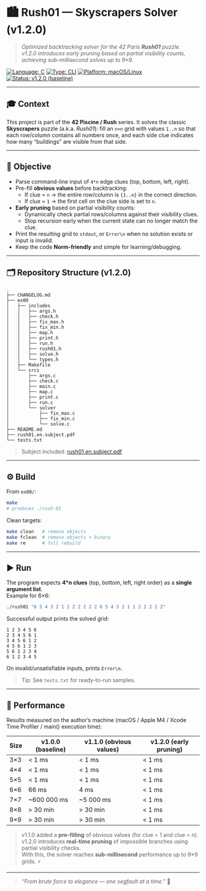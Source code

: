 # 🏙️ Rush01 — Skyscrapers Solver (v1.2.0)

> _Optimized backtracking solver for the 42 Paris **Rush01** puzzle.  
> v1.2.0 introduces early pruning based on partial visibility counts, achieving sub-millisecond solves up to 9×9._

[![Language: C](https://img.shields.io/badge/language-C-lightgrey)](https://en.wikipedia.org/wiki/C_(programming_language))
[![Type: CLI](https://img.shields.io/badge/type-CLI-8b949e)]()
[![Platform: macOS/Linux](https://img.shields.io/badge/platform-macOS%20%26%20Linux-blue)](https://en.wikipedia.org/wiki/Unix-like)
[![Status: v1.2.0 (baseline)](https://img.shields.io/badge/status-v1.2.0%20baseline-darkgreen)]()

---

## 🎓 Context

This project is part of the **42 Piscine / Rush** series. It solves the classic **Skyscrapers** puzzle (a.k.a. _Rush01_): fill an `n×n` grid with values `1..n` so that each row/column contains all numbers once, and each side clue indicates how many “buildings” are visible from that side.

---

## 🎯 Objective

- Parse command-line input of `4*n` edge clues (top, bottom, left, right).
- Pre-fill **obvious values** before backtracking:
	- If clue = `n` → the entire row/column is `{1..n}` in the correct direction.
	- If clue = `1` → the first cell on the clue side is set to `n`.
- **Early pruning** based on partial visibility counts:
	- Dynamically check partial rows/columns against their visibility clues.
	- Stop recursion early when the current state can no longer match the clue.
- Print the resulting grid to `stdout`, or `Error\n` when no solution exists or input is invalid.
- Keep the code **Norm-friendly** and simple for learning/debugging.

---

## 🗂️ Repository Structure (v1.2.0)

```
.
├── CHANGELOG.md
├── ex00
│   ├── includes
│   │   ├── args.h
│   │   ├── check.h
│   │   ├── fix_max.h
│   │   ├── fix_min.h
│   │   ├── map.h
│   │   ├── print.h
│   │   ├── run.h
│   │   ├── rush01.h
│   │   ├── solve.h
│   │   └── types.h
│   ├── Makefile
│   └── srcs
│       ├── args.c
│       ├── check.c
│       ├── main.c
│       ├── map.c
│       ├── print.c
│       ├── run.c
│       └── solver
│           ├── fix_max.c
│           ├── fix_min.c
│           └── solve.c
├── README.md
├── rush01.en.subject.pdf
└── tests.txt
```

> Subject included: [rush01.en.subject.pdf](./rush01.en.subject.pdf)

---

## ⚙️ Build

From `ex00/`:

```bash
make
# produces ./rush-01
```

Clean targets:
```bash
make clean   # remove objects
make fclean  # remove objects + binary
make re      # full rebuild
```

---

## ▶️ Run

The program expects **4*n clues** (top, bottom, left, right order) as a **single argument list**.  
Example for 6×6:
```bash
./rush01 "6 5 4 3 2 1 1 2 2 2 2 2 6 5 4 3 2 1 1 2 2 2 2 2"
```

Successful output prints the solved grid:
```
1 2 3 4 5 6
2 3 4 5 6 1
3 4 5 6 1 2
4 5 6 1 2 3
5 6 1 2 3 4
6 1 2 3 4 5
```

On invalid/unsatisfiable inputs, prints `Error\n`.

> Tip: See `tests.txt` for ready-to-run samples.

---

## 🧪 Performance

Results measured on the author’s machine (macOS / Apple M4 / Xcode Time Profiler / main() execution time):

| Size | v1.0.0 (baseline) | v1.1.0 (obvious values) | v1.2.0 (early pruning) |
|------|--------------------|-------------------------|------------------------|
| 3×3  | < 1 ms             | < 1 ms                  | < 1 ms                 |
| 4×4  | < 1 ms             | < 1 ms                  | < 1 ms                 |
| 5×5  | < 1 ms             | < 1 ms                  | < 1 ms                 |
| 6×6  | 66 ms              | 4 ms                    | < 1 ms                 |
| 7×7  | ~600 000 ms        | ~5 000 ms               | < 1 ms                 |
| 8×8  | > 30 min           | > 30 min                | < 1 ms                 |
| 9×9  | > 30 min           | > 30 min                | < 1 ms                 |

> v1.1.0 added a **pre-filling** of obvious values (for clue = 1 and clue = n).
> v1.2.0 introduces **real-time pruning** of impossible branches using partial visibility checks.  
> With this, the solver reaches **sub-millisecond** performance up to 9×9 grids. ⚡️

---

> _“From brute force to elegance — one segfault at a time.”_ 🧠

